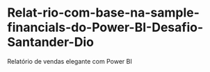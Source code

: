 # Relat-rio-com-base-na-sample-financials-do-Power-BI-Desafio-Santander-Dio
Relatório de vendas elegante com Power BI
